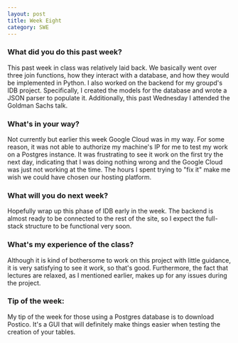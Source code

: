 ```yaml
---
layout: post
title: Week Eight
category: SWE
---
```


### What did you do this past week?
This past week in class was relatively laid back. We basically went over three join functions, how they interact with a database, and how they would be implemented in Python. I also worked on the backend for my groupd's IDB project. Specifically, I created the models for the database and wrote a JSON parser to populate it. Additionally, this past Wednesday I attended the Goldman Sachs talk. 

### What's in your way?
Not currently but earlier this week Google Cloud was in my way. For some reason, it was not able to authorize my machine's IP for me to test my work on a Postgres instance. It was frustrating to see it work on the first try the next day, indicating that I was doing nothing wrong and the Google Cloud was just not working at the time. The hours I spent trying to "fix it" make me wish we could have chosen our hosting platform.

### What will you do next week?
Hopefully wrap up this phase of IDB early in the week. The backend is almost ready to be connected to the rest of the site, so I expect the full-stack structure to be functional very soon.

### What's my experience of the class?
Although it is kind of bothersome to work on this project with little guidance, it is very satisfying to see it work, so that's good. Furthermore, the fact that lectures are relaxed, as I mentioned earlier, makes up for any issues during the project. 

### Tip of the week:
My tip of the week for those using a Postgres database is to download Postico. It's a GUI that will definitely make things easier when testing the creation of your tables.
